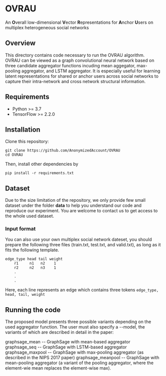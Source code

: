 # OVRAU 
An **O**verall low-dimensional **V**ector **R**epresentations for **A**nchor **U**sers on multiplex heterogeneous social networks
## Overview 
This directory contains code necessary to run the OVRAU algorithm. OVRAU can be viewed as a graph convolutional neural network based on three candidate aggregator functions incuding mean aggegator, max-pooling aggregator, and LSTM aggregator. It is especially useful for learning latent representations for shared or anchor users across social networks to capture their intra-network and cross network structural information.
## Requirements
- Python >= 3.7
- TensorFlow >= 2.2.0

## Installation 

Clone this repository:

  ```
  git clone https://github.com/AnonymizedAccount/OVRAU
  cd OVRAU 
  ```
Then, install other dependencies by

   ```
   pip install -r requirements.txt
   ```
## Dataset 
Due to the size limitation of the repository, we only provide few small dataset under the folder **data** to help you understand our code and reproduce our experiment. You are welcome to contact us to get access to the whole used dataset.
### Input format
You can also use your own multiplex social network dateset, you should prepare the following three files (train.txt, test.txt, and valid.txt), as long as it fits the following template.

```
edge_type head tail weight
    r1     n1   n2    1
    r2     n2   n3    1
    .
    .
    .
```
Here, each line represents an edge which contains three tokens ```edge_type, head, tail, weight ```

## Running the code
The proposed model presents three possible variants depending on the used aggregator function. 
The user must also specify a --model, the variants of which are described in detail in the paper:

graphsage_mean -- GraphSage with mean-based aggregator
graphsage_seq -- GraphSage with LSTM-based aggregator
graphsage_maxpool -- GraphSage with max-pooling aggregator (as described in the NIPS 2017 paper)
graphsage_meanpool -- GraphSage with mean-pooling aggregator (a variant of the pooling aggregator, where the element-wie mean replaces the element-wise max).
